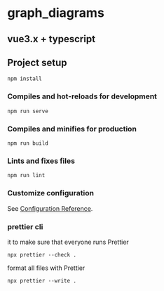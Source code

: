 # graph_diagrams

## vue3.x + typescript

## Project setup

```
npm install
```

### Compiles and hot-reloads for development

```
npm run serve
```

### Compiles and minifies for production

```
npm run build
```

### Lints and fixes files

```
npm run lint
```

### Customize configuration

See [Configuration Reference](https://cli.vuejs.org/config/).

### prettier cli

it to make sure that everyone runs Prettier

```
npx prettier --check .
```

format all files with Prettier

```
npx prettier --write .
```

